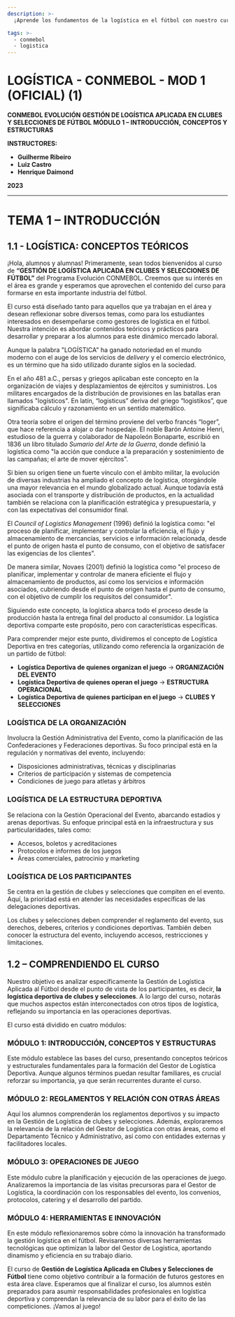 ```yaml
---
description: >-
  ¡Aprende los fundamentos de la logística en el fútbol con nuestro curso! Domina los conceptos y estructuras clave para una gestión eficaz en clubes y selecciones. ¡Descubre más!

tags: >-
  - conmebol
  - logistica
---
```

# LOGÍSTICA - CONMEBOL - MOD 1 (OFICIAL) (1)

**CONMEBOL EVOLUCIÓN**
**GESTIÓN DE LOGÍSTICA APLICADA EN CLUBES Y SELECCIONES DE FÚTBOL**
**MÓDULO 1 – INTRODUCCIÓN,**
**CONCEPTOS Y ESTRUCTURAS**

**INSTRUCTORES:**
- **Guilherme Ribeiro**
- **Luiz Castro**
- **Henrique Daimond**

**2023**

---

# **TEMA 1 – INTRODUCCIÓN**

## 1.1 - LOGÍSTICA: CONCEPTOS TEÓRICOS

¡Hola, alumnos y alumnas! Primeramente, sean todos bienvenidos al curso de **“GESTIÓN DE LOGÍSTICA APLICADA EN CLUBES Y SELECCIONES DE FÚTBOL”** del Programa Evolución CONMEBOL. Creemos que su interés en el área es grande y esperamos que aprovechen el contenido del curso para formarse en esta importante industria del fútbol.

El curso está diseñado tanto para aquellos que ya trabajan en el área y desean reflexionar sobre diversos temas, como para los estudiantes interesados en desempeñarse como gestores de logística en el fútbol. Nuestra intención es abordar contenidos teóricos y prácticos para desarrollar y preparar a los alumnos para este dinámico mercado laboral.

Aunque la palabra "LOGÍSTICA" ha ganado notoriedad en el mundo moderno con el auge de los servicios de *delivery* y el comercio electrónico, es un término que ha sido utilizado durante siglos en la sociedad.

En el año 481 a.C., persas y griegos aplicaban este concepto en la organización de viajes y desplazamientos de ejércitos y suministros. Los militares encargados de la distribución de provisiones en las batallas eran llamados "logísticos". En latín, “logisticus” deriva del griego “logistikos”, que significaba cálculo y razonamiento en un sentido matemático.

Otra teoría sobre el origen del término proviene del verbo francés “loger”, que hace referencia a alojar o dar hospedaje. El noble Barón Antoine Henri, estudioso de la guerra y colaborador de Napoleón Bonaparte, escribió en 1836 un libro titulado *Sumario del Arte de la Guerra*, donde definió la logística como "la acción que conduce a la preparación y sostenimiento de las campañas; el arte de mover ejércitos".

Si bien su origen tiene un fuerte vínculo con el ámbito militar, la evolución de diversas industrias ha ampliado el concepto de logística, otorgándole una mayor relevancia en el mundo globalizado actual. Aunque todavía está asociada con el transporte y distribución de productos, en la actualidad también se relaciona con la planificación estratégica y presupuestaria, y con las expectativas del consumidor final.

El *Council of Logistics Management* (1996) definió la logística como: "el proceso de planificar, implementar y controlar la eficiencia, el flujo y almacenamiento de mercancías, servicios e información relacionada, desde el punto de origen hasta el punto de consumo, con el objetivo de satisfacer las exigencias de los clientes".

De manera similar, Novaes (2001) definió la logística como "el proceso de planificar, implementar y controlar de manera eficiente el flujo y almacenamiento de productos, así como los servicios e información asociados, cubriendo desde el punto de origen hasta el punto de consumo, con el objetivo de cumplir los requisitos del consumidor".

Siguiendo este concepto, la logística abarca todo el proceso desde la producción hasta la entrega final del producto al consumidor. La logística deportiva comparte este propósito, pero con características específicas.

Para comprender mejor este punto, dividiremos el concepto de Logística Deportiva en tres categorías, utilizando como referencia la organización de un partido de fútbol:

- **Logística Deportiva de quienes organizan el juego** → **ORGANIZACIÓN DEL EVENTO**
- **Logística Deportiva de quienes operan el juego** → **ESTRUCTURA OPERACIONAL**
- **Logística Deportiva de quienes participan en el juego** → **CLUBES Y SELECCIONES**

### **LOGÍSTICA DE LA ORGANIZACIÓN**
Involucra la Gestión Administrativa del Evento, como la planificación de las Confederaciones y Federaciones deportivas. Su foco principal está en la regulación y normativas del evento, incluyendo:

- Disposiciones administrativas, técnicas y disciplinarias
- Criterios de participación y sistemas de competencia
- Condiciones de juego para atletas y árbitros

### **LOGÍSTICA DE LA ESTRUCTURA DEPORTIVA**
Se relaciona con la Gestión Operacional del Evento, abarcando estadios y arenas deportivas. Su enfoque principal está en la infraestructura y sus particularidades, tales como:

- Accesos, boletos y acreditaciones
- Protocolos e informes de los juegos
- Áreas comerciales, patrocinio y marketing

### **LOGÍSTICA DE LOS PARTICIPANTES**
Se centra en la gestión de clubes y selecciones que compiten en el evento. Aquí, la prioridad está en atender las necesidades específicas de las delegaciones deportivas.

Los clubes y selecciones deben comprender el reglamento del evento, sus derechos, deberes, criterios y condiciones deportivas. También deben conocer la estructura del evento, incluyendo accesos, restricciones y limitaciones.

## 1.2 – COMPRENDIENDO EL CURSO

Nuestro objetivo es analizar específicamente la Gestión de Logística Aplicada al Fútbol desde el punto de vista de los participantes, es decir, **la logística deportiva de clubes y selecciones**. A lo largo del curso, notarás que muchos aspectos están interconectados con otros tipos de logística, reflejando su importancia en las operaciones deportivas.

El curso está dividido en cuatro módulos:

### **MÓDULO 1: INTRODUCCIÓN, CONCEPTOS Y ESTRUCTURAS**

Este módulo establece las bases del curso, presentando conceptos teóricos y estructurales fundamentales para la formación del Gestor de Logística Deportiva. Aunque algunos términos puedan resultar familiares, es crucial reforzar su importancia, ya que serán recurrentes durante el curso.

### **MÓDULO 2: REGLAMENTOS Y RELACIÓN CON OTRAS ÁREAS**

Aquí los alumnos comprenderán los reglamentos deportivos y su impacto en la Gestión de Logística de clubes y selecciones. Además, exploraremos la relevancia de la relación del Gestor de Logística con otras áreas, como el Departamento Técnico y Administrativo, así como con entidades externas y facilitadores locales.

### **MÓDULO 3: OPERACIONES DE JUEGO**

Este módulo cubre la planificación y ejecución de las operaciones de juego. Analizaremos la importancia de las visitas precursoras para el Gestor de Logística, la coordinación con los responsables del evento, los convenios, protocolos, catering y el desarrollo del partido.

### **MÓDULO 4: HERRAMIENTAS E INNOVACIÓN**

En este módulo reflexionaremos sobre cómo la innovación ha transformado la gestión logística en el fútbol. Revisaremos diversas herramientas tecnológicas que optimizan la labor del Gestor de Logística, aportando dinamismo y eficiencia en su trabajo diario.

El curso de **Gestión de Logística Aplicada en Clubes y Selecciones de Fútbol** tiene como objetivo contribuir a la formación de futuros gestores en esta área clave. Esperamos que al finalizar el curso, los alumnos estén preparados para asumir responsabilidades profesionales en logística deportiva y comprendan la relevancia de su labor para el éxito de las competiciones. ¡Vamos al juego!

